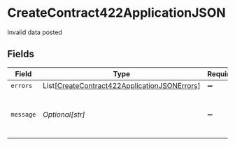 # CreateContract422ApplicationJSON

Invalid data posted


## Fields

| Field                                                                                                             | Type                                                                                                              | Required                                                                                                          | Description                                                                                                       | Example                                                                                                           |
| ----------------------------------------------------------------------------------------------------------------- | ----------------------------------------------------------------------------------------------------------------- | ----------------------------------------------------------------------------------------------------------------- | ----------------------------------------------------------------------------------------------------------------- | ----------------------------------------------------------------------------------------------------------------- |
| `errors`                                                                                                          | List[[CreateContract422ApplicationJSONErrors](../../models/operations/createcontract422applicationjsonerrors.md)] | :heavy_minus_sign:                                                                                                | N/A                                                                                                               |                                                                                                                   |
| `message`                                                                                                         | *Optional[str]*                                                                                                   | :heavy_minus_sign:                                                                                                | N/A                                                                                                               | The given data was invalid.                                                                                       |